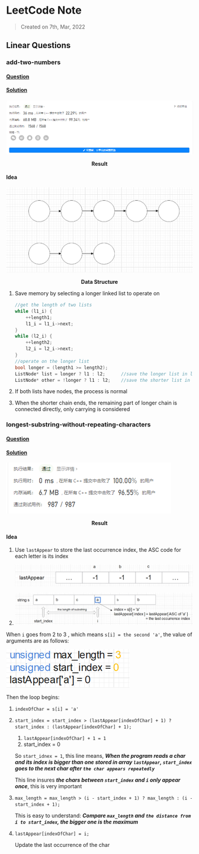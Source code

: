 # LeetCode Note

> Created on 7th, Mar, 2022

## Linear Questions

### add-two-numbers

#### [Question](https://leetcode-cn.com/problems/add-two-numbers/submissions/)

#### [Solution](./add-two-numbers.cpp)

![add-two-numbers 运行结果](README.assets/image-20220307172620775-16466451947221.png)

<center><b>Result</b></center>

#### Idea

![数据结构示意](README.assets/image-20220307172932511.png)

<center><b>Data Structure</b></center>

1. Save memory by selecting a longer linked list to operate on

    ```cpp
    //get the length of two lists
    while (l1_i) {
    	++length1;
    	l1_i = l1_i->next;
    }
    while (l2_i) {
    	++length2;
    	l2_i = l2_i->next;
    }
    //operate on the longer list
    bool longer = (length1 >= length2);
    ListNode* list = longer ? l1 : l2;		//save the longer list in list
    ListNode* other = !longer ? l1 : l2;	//save the shorter list in other
    ```

2. If both lists have nodes, the process is normal

3. When the shorter chain ends, the remaining part of longer chain is connected directly, only carrying is considered



### longest-substring-without-repeating-characters

#### [Question](https://leetcode-cn.com/problems/longest-substring-without-repeating-characters/)

#### [Solution](./longest-substring-without-repeating-characters.cpp)

![image-20220308224720837](README.assets/image-20220308224720837.png)

<center><b>Result</b></center>

#### Idea

1. Use `lastAppear` to store the last occurrence index, the ASC code for each letter is its index

    ![image-20220308225222536](README.assets/image-20220308225222536.png)

2. ![image-20220308230341168](README.assets/image-20220308230341168.png)

    

When `i` goes from 2 to 3 , which means `s[i] = the second 'a'`, the value of arguments are as follows:

![image-20220308231247403](README.assets/image-20220308231247403.png)

Then the loop begins:

1. `indexOfChar = s[i] = 'a'`

2. `start_index = start_index > (lastAppear[indexOfChar] + 1) ? start_index : (lastAppear[indexOfChar] + 1);`

    1. `lastAppear[indexOfChar] + 1 = 1`
    2. start_index = 0

    So `start_idnex = 1`, this line means, ***When the program reads a char and its index is bigger than one stored in array `lastAppear`, `start_index` goes to the next char after `the char appears repeatedly`***

    This line insures ***the chars between `start_index` and `i` only appear once***, this is very important

3. `max_length = max_length > (i - start_index + 1) ? max_length : (i - start_index + 1);`

    This is easy to understand: ***Compare `max_length` and `the distance from i to start_index`, the bigger one is the maximum***

4. `lastAppear[indexOfChar] = i;`

    Update the last occurrence of the char

